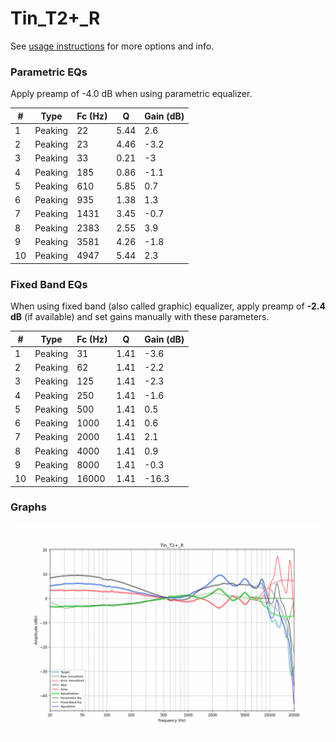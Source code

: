 # Tin_T2+_R
See [usage instructions](https://github.com/jaakkopasanen/AutoEq#usage) for more options and info.

### Parametric EQs
Apply preamp of -4.0 dB when using parametric equalizer.

|   # | Type    |   Fc (Hz) |    Q |   Gain (dB) |
|-----|---------|-----------|------|-------------|
|   1 | Peaking |        22 | 5.44 |         2.6 |
|   2 | Peaking |        23 | 4.46 |        -3.2 |
|   3 | Peaking |        33 | 0.21 |        -3   |
|   4 | Peaking |       185 | 0.86 |        -1.1 |
|   5 | Peaking |       610 | 5.85 |         0.7 |
|   6 | Peaking |       935 | 1.38 |         1.3 |
|   7 | Peaking |      1431 | 3.45 |        -0.7 |
|   8 | Peaking |      2383 | 2.55 |         3.9 |
|   9 | Peaking |      3581 | 4.26 |        -1.8 |
|  10 | Peaking |      4947 | 5.44 |         2.3 |

### Fixed Band EQs
When using fixed band (also called graphic) equalizer, apply preamp of **-2.4 dB** (if available) and set gains manually with these parameters.

|   # | Type    |   Fc (Hz) |    Q |   Gain (dB) |
|-----|---------|-----------|------|-------------|
|   1 | Peaking |        31 | 1.41 |        -3.6 |
|   2 | Peaking |        62 | 1.41 |        -2.2 |
|   3 | Peaking |       125 | 1.41 |        -2.3 |
|   4 | Peaking |       250 | 1.41 |        -1.6 |
|   5 | Peaking |       500 | 1.41 |         0.5 |
|   6 | Peaking |      1000 | 1.41 |         0.6 |
|   7 | Peaking |      2000 | 1.41 |         2.1 |
|   8 | Peaking |      4000 | 1.41 |         0.9 |
|   9 | Peaking |      8000 | 1.41 |        -0.3 |
|  10 | Peaking |     16000 | 1.41 |       -16.3 |

### Graphs
![](./Tin_T2+_R.png)
